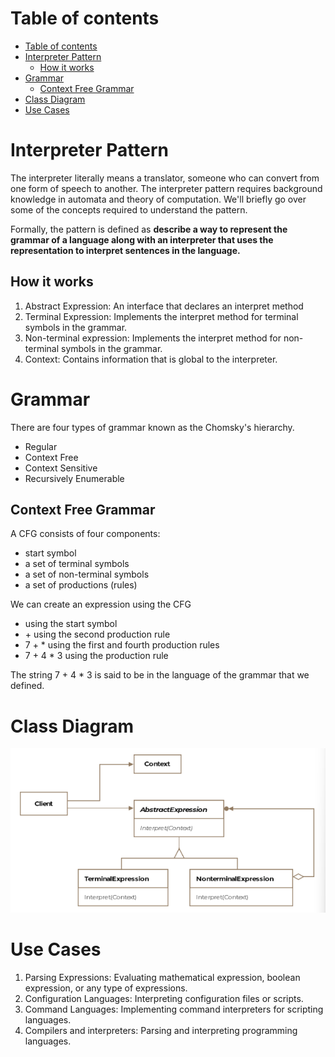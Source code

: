 # Table of contents 
- [Table of contents](#table-of-contents)
- [Interpreter Pattern](#interpreter-pattern)
  - [How it works](#how-it-works)
- [Grammar](#grammar)
  - [Context Free Grammar](#context-free-grammar)
- [Class Diagram](#class-diagram)
- [Use Cases](#use-cases)

# Interpreter Pattern 
The interpreter literally means a translator, someone who can convert from one form of speech to another. The interpreter pattern requires background knowledge in automata and theory of computation. We'll briefly go over some of the concepts required to understand the pattern.

Formally, the pattern is defined as **describe a way to represent the grammar of a language along with an interpreter that uses the representation to interpret sentences in the language.**

## How it works 
1. Abstract Expression: An interface that declares an interpret method 
2. Terminal Expression: Implements the interpret method for terminal symbols in the grammar. 
3. Non-terminal expression: Implements the interpret method for non-terminal symbols in the grammar. 
4. Context: Contains information that is global to the interpreter. 

# Grammar 
There are four types of grammar known as the Chomsky's hierarchy. 

- Regular
- Context Free 
- Context Sensitive 
- Recursively Enumerable 

## Context Free Grammar
A CFG consists of four components: 

- start symbol 
- a set of terminal symbols 
- a set of non-terminal symbols 
- a set of productions (rules)

We can create an expression using the CFG 
- <expression> using the start symbol 
- <expression> + <expression> using the second production rule 
- 7 + <expression> * <expression> using the first and fourth production rules 
- 7 + 4 * 3 using the production rule 

The string 7 + 4 * 3 is said to be in the language of the grammar that we defined. 


# Class Diagram 
![Intepreter Pattern](images/interpreter.png)

# Use Cases 
1. Parsing Expressions: Evaluating mathematical expression, boolean expression, or any type of expressions. 
2. Configuration Languages: Interpreting configuration files or scripts. 
3. Command Languages: Implementing command interpreters for scripting languages. 
4. Compilers and interpreters: Parsing and interpreting programming languages. 


